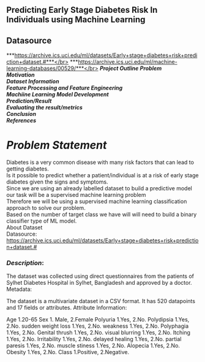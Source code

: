 ## Predicting Early Stage Diabetes Risk In Individuals using Machine Learning
## Datasource
***https://archive.ics.uci.edu/ml/datasets/Early+stage+diabetes+risk+prediction+dataset.#***</br>
***https://archive.ics.uci.edu/ml/machine-learning-databases/00529/***</br>
***Project Outline***
***Problem***</br>
***Motivation***</br>
***Dataset Information***</br>
***Feature Processing and Feature Engineering***</br>
***Machiine Learning Model Development***</br>
***Prediction/Result***</br>
***Evaluating the result/metrics***</br>
***Conclusion***</br>
***References***</br>
# ***Problem Statement***
Diabetes is a very common disease with many risk factors that can lead to getting diabetes.</br>
Is it possible to predict whether a patient/individual is at a risk of early stage diabetes given the signs and symptoms.</br>
Since we are using an already labelled dataset to build a predictive model our task will be a supervised machine learning problem</br>
Therefore we will be using a supervised machine learning classification approach to solve our problem.</br>
Based on the number of target class we have will will need to build a binary classifier type of ML model.</br>
About Dataset</br>
Datasource:</br>
https://archive.ics.uci.edu/ml/datasets/Early+stage+diabetes+risk+prediction+dataset.#</br>
### ***Description***:

The dataset was collected using direct questionnaires from the patients of Sylhet Diabetes Hospital in Sylhet, Bangladesh and approved by a doctor.
Metadata:

The dataset is a multivariate dataset in a CSV format.
It has 520 datapoints and 17 fields or attributes.
Attribute Information:

Age 1.20-65
Sex 1. Male, 2.Female
Polyuria 1.Yes, 2.No.
Polydipsia 1.Yes, 2.No.
sudden weight loss 1.Yes, 2.No.
weakness 1.Yes, 2.No.
Polyphagia 1.Yes, 2.No.
Genital thrush 1.Yes, 2.No.
visual blurring 1.Yes, 2.No.
Itching 1.Yes, 2.No.
Irritability 1.Yes, 2.No.
delayed healing 1.Yes, 2.No.
partial paresis 1.Yes, 2.No.
muscle stiness 1.Yes, 2.No.
Alopecia 1.Yes, 2.No.
Obesity 1.Yes, 2.No.
Class 1.Positive, 2.Negative.
